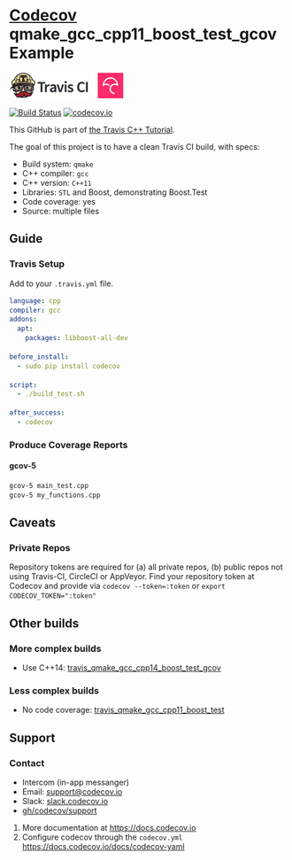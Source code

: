 # [Codecov][1] qmake_gcc_cpp11_boost_test_gcov Example
[![Travis CI logo](TravisCI.png)](https://travis-ci.org)
![Whitespace](Whitespace.png)
[![Codecov logo](Codecov.png)](https://www.codecov.io)

[![Build Status](https://travis-ci.org/richelbilderbeek/travis_qmake_gcc_cpp11_boost_test_gcov.svg?branch=master)](https://travis-ci.org/richelbilderbeek/travis_qmake_gcc_cpp11_boost_test_gcov)
[![codecov.io](https://codecov.io/github/richelbilderbeek/travis_qmake_gcc_cpp11_boost_test_gcov/coverage.svg?branch=master)](https://codecov.io/github/richelbilderbeek/travis_qmake_gcc_cpp11_boost_test_gcov?branch=master)

This GitHub is part of [the Travis C++ Tutorial](https://github.com/richelbilderbeek/travis_cpp_tutorial).

The goal of this project is to have a clean Travis CI build, with specs:
 * Build system: `qmake`
 * C++ compiler: `gcc`
 * C++ version: `C++11`
 * Libraries: `STL` and Boost, demonstrating Boost.Test
 * Code coverage: yes
 * Source: multiple files
## Guide
### Travis Setup

Add to your `.travis.yml` file.
```yml
language: cpp
compiler: gcc
addons: 
  apt: 
    packages: libboost-all-dev

before_install:
  - sudo pip install codecov

script: 
  - ./build_test.sh

after_success: 
  - codecov
```
### Produce Coverage Reports
#### gcov-5
```sh
gcov-5 main_test.cpp
gcov-5 my_functions.cpp
```
## Caveats
### Private Repos
Repository tokens are required for (a) all private repos, (b) public repos not using Travis-CI, CircleCI or AppVeyor. Find your repository token at Codecov and provide via `codecov --token=:token` or `export CODECOV_TOKEN=":token"`
## Other builds
### More complex builds
 * Use C++14: [travis_qmake_gcc_cpp14_boost_test_gcov](https://www.github.com/richelbilderbeek/travis_qmake_gcc_cpp14_boost_test_gcov)

### Less complex builds
 * No code coverage: [travis_qmake_gcc_cpp11_boost_test](https://www.github.com/richelbilderbeek/travis_qmake_gcc_cpp11_boost_test)


## Support

### Contact
- Intercom (in-app messanger)
- Email: [support@codecov.io](mailto:support@codecov.io)
- Slack: [slack.codecov.io](https://slack.codecov.io)
- [gh/codecov/support](https://github.com/codecov/support)

1. More documentation at https://docs.codecov.io
2. Configure codecov through the `codecov.yml`  https://docs.codecov.io/docs/codecov-yaml

[1]: https://codecov.io/
